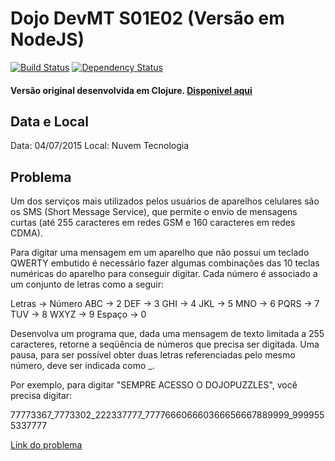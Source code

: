 # Dojo DevMT S01E02 (Versão em NodeJS)
[![Build Status][travis-image]][travis-url] [![Dependency Status][daviddm-image]][daviddm-url]

#### Versão original desenvolvida em Clojure. [Disponivel aqui](https://github.com/devmatogrosso/dojo-s01e02-escrevendo-no-celular)

## Data e Local
Data: 04/07/2015
Local: Nuvem Tecnologia

## Problema
Um dos serviços mais utilizados pelos usuários de aparelhos celulares são os SMS (Short Message Service), que permite o envio de mensagens curtas (até 255 caracteres em redes GSM e 160 caracteres em redes CDMA).

Para digitar uma mensagem em um aparelho que não possui um teclado QWERTY embutido é necessário fazer algumas combinações das 10 teclas numéricas do aparelho para conseguir digitar. Cada número é associado a um conjunto de letras como a seguir:

  Letras  ->  Número
  ABC    ->  2
  DEF    ->  3
  GHI    ->  4
  JKL    ->  5
  MNO    ->  6
  PQRS    ->  7
  TUV    ->  8
  WXYZ   ->  9
  Espaço -> 0

Desenvolva um programa que, dada uma mensagem de texto limitada a 255 caracteres, retorne a seqüência de números que precisa ser digitada. Uma pausa, para ser possível obter duas letras referenciadas pelo mesmo número, deve ser indicada como _.

Por exemplo, para digitar "SEMPRE ACESSO O DOJOPUZZLES", você precisa digitar:

  77773367_7773302_222337777_777766606660366656667889999_9999555337777

[Link do problema](http://dojopuzzles.com/problemas/exibe/escrevendo-no-celular/)

[travis-image]: https://travis-ci.org/gpedro/dojo-s01e02-escrevendo-no-celular.js.svg?branch=master
[travis-url]: https://travis-ci.org/gpedro/dojo-s01e02-escrevendo-no-celular.js
[daviddm-image]: https://david-dm.org/gpedro/dojo-s01e02-escrevendo-no-celular.js.svg?theme=shields.io
[daviddm-url]: https://david-dm.org/gpedro/dojo-s01e02-escrevendo-no-celular.js
